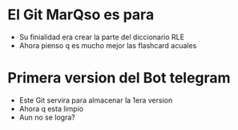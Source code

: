 # El Git MarQso es para 
- Su finialidad era crear la parte del diccionario RLE 
- Ahora pienso q es mucho mejor las flashcard acuales 

# Primera version del Bot telegram
- Este Git servira para almacenar la 1era version 
- Ahora q esta limpio
- Aun no se logra?